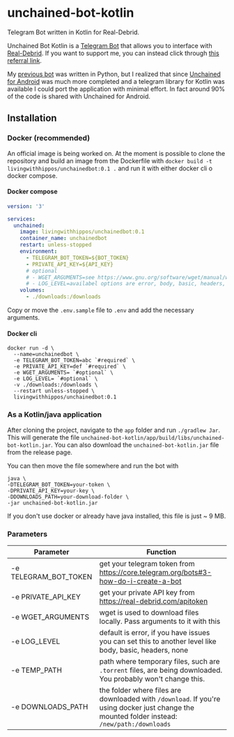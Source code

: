 # unchained-bot-kotlin

Telegram Bot written in Kotlin for Real-Debrid.

Unchained Bot Kotlin is a [Telegram Bot](https://core.telegram.org/bots) that allows you to interface with [Real-Debrid](https://real-debrid.com/). If you want to support me, you can instead click through [this referral link](http://real-debrid.com/?id=78841).

My [previous bot](https://github.com/LivingWithHippos/unchained-bot) was written in Python, but I realized that since [Unchained for Android](https://github.com/LivingWithHippos/unchained-android) was much more completed and a telegram library for Kotlin was available I could port the application with minimal effort. In fact around 90% of the code is shared with Unchained for Android.

## Installation

### Docker (recommended)

An official image is being worked on. At the moment is possible to clone the repository and build an image from the Dockerfile with `docker build -t livingwithhippos/unchainedbot:0.1 .` and run it with either docker cli o docker compose.

#### Docker compose

```yaml
version: '3'

services:
  unchained:
    image: livingwithhippos/unchainedbot:0.1
    container_name: unchainedbot
    restart: unless-stopped
    environment:
      - TELEGRAM_BOT_TOKEN=${BOT_TOKEN}
      - PRIVATE_API_KEY=${API_KEY}
      # optional
      # - WGET_ARGUMENTS=see https://www.gnu.org/software/wget/manual/wget.html, default is "--no-verbose"
      # - LOG_LEVEL=availabel options are error, body, basic, headers, none. Default is error
    volumes:
      - ./downloads:/downloads
```

Copy or move the `.env.sample` file to `.env` and add the necessary arguments.

#### Docker cli

```shell
docker run -d \
  --name=unchainedbot \
  -e TELEGRAM_BOT_TOKEN=abc `#required` \
  -e PRIVATE_API_KEY=def `#required` \
  -e WGET_ARGUMENTS= `#optional` \
  -e LOG_LEVEL= `#optional` \
  -v ./downloads:/downloads \
  --restart unless-stopped \
  livingwithhippos/unchainedbot:0.1
```

### As a Kotlin/java application

After cloning the project, navigate to the `app` folder and run `./gradlew Jar`. This will generate the file `unchained-bot-kotlin/app/build/libs/unchained-bot-kotlin.jar`. You can also download the `unchained-bot-kotlin.jar` file from the release page.

You can then move the file somewhere and run the bot with 

```shell
java \
-DTELEGRAM_BOT_TOKEN=your-token \
-DPRIVATE_API_KEY=your-key \
-DDOWNLOADS_PATH=your-download-folder \
-jar unchained-bot-kotlin.jar
```

If you don't use docker or already have java installed, this file is just ~ 9 MB.

### Parameters

| Parameter | Function |
|---|---|
| -e TELEGRAM_BOT_TOKEN | get your telegram token from https://core.telegram.org/bots#3-how-do-i-create-a-bot |
| -e PRIVATE_API_KEY | get your private API key from https://real-debrid.com/apitoken |
| -e WGET_ARGUMENTS | wget is used to download files locally. Pass arguments to it with this |
| -e LOG_LEVEL | default is error, if you have issues you can set this to another level like body, basic, headers, none |
| -e TEMP_PATH | path where temporary files, such are `.torrent` files, are being downloaded. You probably won't change this. |
| -e DOWNLOADS_PATH | the folder where files are downloaded with `/download`. If you're using docker just change the mounted folder instead: `/new/path:/downloads` |